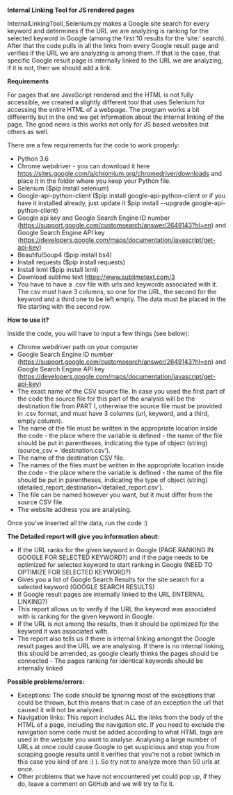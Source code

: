<b>Internal Linking Tool for JS rendered pages</b>


InternalLinkingTooll_Selenium.py makes a Google site search for every keyword and determines if the URL we are analyzing is ranking for the selected keyword in Google (among the first 10 results for the ‘site:’ search). After that the code pulls in all the links from every Google result page and verifies if the URL we are analyzing is among them. If that is the case, that specific Google result page is internally linked to the URL we are analyzing, if it is not, then we should add a link. 

<b>Requirements</b>

For pages that are JavaScript rendered and the HTML is not fully accessible, we created a slightly different tool that uses Selenium for accessing the entire HTML of a webpage. The program works  a bit differently but in the end we get information about the internal linking of the page. The good news is this works not only for JS based websites but others as well. 

There are a few requirements for the code to work properly: 
- Python 3.6
- Chrome webdriver - you can download it here https://sites.google.com/a/chromium.org/chromedriver/downloads and place it in the folder where you keep your Python file. 
- Selenium ($pip install selenium)
- Google-api-python-client ($pip install google-api-python-client or if you have it installed already, just update it $pip install --upgrade google-api-python-client)
- Google api key and Google Search Engine ID number (https://support.google.com/customsearch/answer/2649143?hl=en) and Google Search Engine API key (https://developers.google.com/maps/documentation/javascript/get-api-key) 
- BeautifulSoup4 ($pip install bs4)
- Install requests ($pip install requests)
- Install lxml ($pip install lxml)
- Download sublime text https://www.sublimetext.com/3
- You have to have a .csv file with urls and keywords associated with it. The csv must have 3 columns, so one for the URL, the second for the keyword and a third one to be left empty. The data must be placed in the file starting with the second row. 


<b>How to use it?</b>

Inside the code, you will have to input a few things (see below):
- Chrome webdriver path on your computer
- Google Search Engine ID number (https://support.google.com/customsearch/answer/2649143?hl=en) and Google Search Engine API key (https://developers.google.com/maps/documentation/javascript/get-api-key) 
- The exact name of the CSV source file. In case you used the first part of the code the source file for this part of the analysis will be the destination file from PART I, otherwise the source file must be provided in .csv format, and must have 3 columns (url, keyword, and a third, empty column). 
- The name of the file must be written in the appropriate location inside the code - the place where the variable is defined - the name of the file should be put in parentheses, indicating the type of object (string) (source_csv = ‘destination.csv’). 
- The name of the destination CSV file.
- The names of the files must be written in the appropriate location inside the code - the place where the variable is defined - the name of the file should be put in parentheses, indicating the type of object (string) (detailed_report_destination=‘detailed_report.csv’). 
- The file can be named however you want, but it must differ from the source CSV file.
- The website address you are analysing. 


Once you’ve inserted all the data, run the code :) 


<b>The Detailed report will give you information about:</b>
- If the URL ranks for the given keyword in Google (PAGE RANKING IN GOOGLE FOR SELECTED KEYWORD?) and if the page needs to be optimized for selected keyword to start ranking in Google (NEED TO OPTIMIZE FOR SELECTED KEYWORD?)
- Gives you a list of Google Search Results for the site search for a selected keyword (GOOGLE SEARCH RESULTS)
- If Google result pages are internally linked to the URL (INTERNAL LINKING?)
- This report allows us to verify if the URL the keyword was associated with is ranking for the given keyword in Google. 
- If the URL is not among the results, then it should be optimized for the keyword it was associated with.
- The report also tells us if there is internal linking amongst the Google result pages and the URL we are analysing. If there is no internal linking, this should be amended, as google clearly thinks the pages should be connected - The pages ranking for identical keywords should be internally linked

<b>Possible problems/errors:</b>


- Exceptions:  The code should be ignoring most of the exceptions that could be thrown, but this means that in case of an exception the url that caused it will not be analyzed.
- Navigation links: 
This report includes ALL the links from the body of the HTML of a page, including the navigation etc. If you need to exclude the navigation some code must be added according  to what HTML tags are used in the website you want to analyse. 
Analysing a large number of URLs at once could cause Google to get suspicious and stop you from scraping google results until it verifies that you’re not a robot (which in this case you kind of are :) ). So try not to analyze more than 50 urls at once. 
- Other problems that we have not encountered  yet could pop up, if they do, leave a comment on GitHub and we will try to fix it. 

